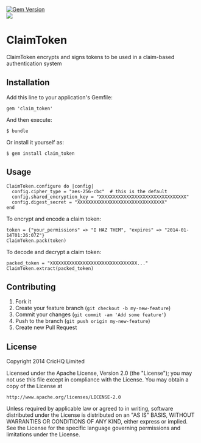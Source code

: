 [![Gem Version](https://badge.fury.io/rb/claim_token.png)](http://badge.fury.io/rb/claim_token)
<br/>
<img src="https://circleci.com/gh/NuffieProductions/ClaimToken.png?circle-token=39bd4a9416dd8d9f3f7f647d63565297e2e77a11" />

# ClaimToken

ClaimToken encrypts and signs tokens to be used in a claim-based authentication system

## Installation

Add this line to your application's Gemfile:

    gem 'claim_token'

And then execute:

    $ bundle

Or install it yourself as:

    $ gem install claim_token

## Usage

    ClaimToken.configure do |config|
      config.cipher_type = "aes-256-cbc"  # this is the default
      config.shared_encryption_key = "XXXXXXXXXXXXXXXXXXXXXXXXXXXXXXXX"
      config.digest_secret = "XXXXXXXXXXXXXXXXXXXXXXXXXXXXXXXX"
    end

To encrypt and encode a claim token:

    token = {"your_permissions" => "I HAZ THEM", "expires" => "2014-01-14T01:26:07Z"}
    ClaimToken.pack(token)

To decode and decrypt a claim token:

    packed_token = "XXXXXXXXXXXXXXXXXXXXXXXXXXXXXXXX..."
    ClaimToken.extract(packed_token)

## Contributing

1. Fork it
2. Create your feature branch (`git checkout -b my-new-feature`)
3. Commit your changes (`git commit -am 'Add some feature'`)
4. Push to the branch (`git push origin my-new-feature`)
5. Create new Pull Request

## License

Copyright 2014 CricHQ Limited

Licensed under the Apache License, Version 2.0 (the "License");
you may not use this file except in compliance with the License.
You may obtain a copy of the License at

    http://www.apache.org/licenses/LICENSE-2.0

Unless required by applicable law or agreed to in writing, software
distributed under the License is distributed on an "AS IS" BASIS,
WITHOUT WARRANTIES OR CONDITIONS OF ANY KIND, either express or implied.
See the License for the specific language governing permissions and
limitations under the License.
